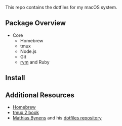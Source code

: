 This repo contains the dotfiles for my macOS system.

## Package Overview

* Core
  * Homebrew
  * tmux
  * Node.js
  * Git
  * [rvm](https://rvm.io) and Ruby

## Install

## Additional Resources

* [Homebrew](https://brew.sh)
* [tmux 2 book](http://a.co/1uFYoRh)
* [Mathias Bynens](https://mathiasbynens.be/) and his [dotfiles repository](https://github.com/mathiasbynens/dotfiles)